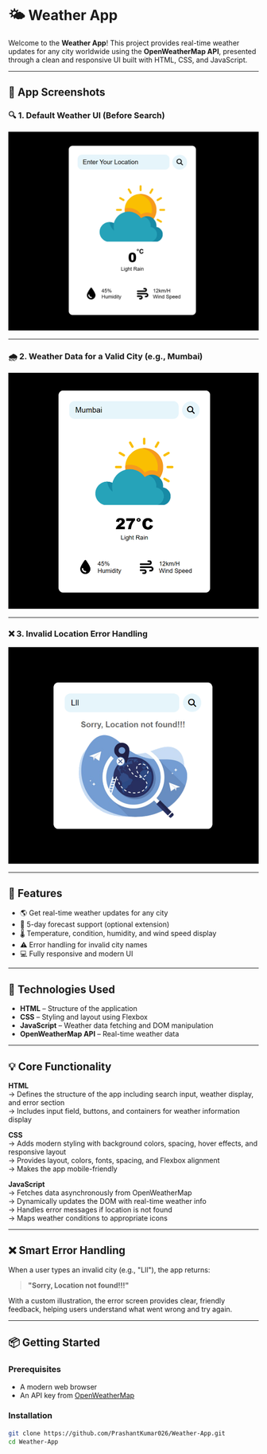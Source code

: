 # 🌤️ Weather App

Welcome to the **Weather App**! This project provides real-time weather updates for any city worldwide using the **OpenWeatherMap API**, presented through a clean and responsive UI built with HTML, CSS, and JavaScript.

---

## 📸 App Screenshots

### 🔍 1. Default Weather UI (Before Search)
![Default UI](https://github.com/PrashantKumar026/Weather-App/blob/main/Screenshot%202025-07-27%20180917.png?raw=true)

---

### 🌧️ 2. Weather Data for a Valid City (e.g., Mumbai)
![Mumbai Weather](https://github.com/PrashantKumar026/Weather-App/blob/main/Screenshot%202025-07-27%20181006.png?raw=true)

---

### ❌ 3. Invalid Location Error Handling
![Location Not Found](https://github.com/PrashantKumar026/Weather-App/blob/main/Screenshot%202025-07-27%20181151.png?raw=true)

---

## 🚀 Features

- 🌎 Get real-time weather updates for any city
- 📅 5-day forecast support (optional extension)
- 🌡️ Temperature, condition, humidity, and wind speed display
- ⚠️ Error handling for invalid city names
- 💻 Fully responsive and modern UI

---

## 🔧 Technologies Used

- **HTML** – Structure of the application
- **CSS** – Styling and layout using Flexbox
- **JavaScript** – Weather data fetching and DOM manipulation
- **OpenWeatherMap API** – Real-time weather data

---

## 💡 Core Functionality

**HTML**  
-> Defines the structure of the app including search input, weather display, and error section  
-> Includes input field, buttons, and containers for weather information display

**CSS**  
-> Adds modern styling with background colors, spacing, hover effects, and responsive layout  
-> Provides layout, colors, fonts, spacing, and Flexbox alignment  
-> Makes the app mobile-friendly

**JavaScript**  
-> Fetches data asynchronously from OpenWeatherMap  
-> Dynamically updates the DOM with real-time weather info  
-> Handles error messages if location is not found  
-> Maps weather conditions to appropriate icons

---

## ❌ Smart Error Handling

When a user types an invalid city (e.g., "Lll"), the app returns:

> **"Sorry, Location not found!!!"**

With a custom illustration, the error screen provides clear, friendly feedback, helping users understand what went wrong and try again.

---

## 📦 Getting Started

### Prerequisites
- A modern web browser
- An API key from [OpenWeatherMap](https://home.openweathermap.org/api_keys)

### Installation

```bash
git clone https://github.com/PrashantKumar026/Weather-App.git
cd Weather-App

